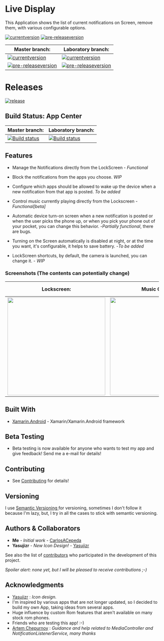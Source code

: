 # Live Display

This Application shows the list of current notifications on Screen, remove them, with various configurable options.

[![currentversion](https://img.shields.io/badge/current--version-v0.6.1-blue.svg)](https://github.com/CarlosACepeda/LiveDisplay)
[![pre-releaseversion](https://img.shields.io/badge/pre--release-v.0.1-blue.svg)](https://github.com/CarlosACepeda/LiveDisplay/releases)

|Master branch:|Laboratory branch:|
|--------------|------------------|
|[![currentversion](https://img.shields.io/badge/current--version-v0.3.21-blue.svg)](https://github.com/CarlosACepeda/LiveDisplay)|[![currentversion](https://img.shields.io/badge/pre--release-v0.6.2-blue.svg)](https://github.com/CarlosACepeda/LiveDisplay)
|[![pre-releaseversion](https://img.shields.io/badge/pre--release-v.0.1-blue.svg)](https://github.com/CarlosACepeda/LiveDisplay/releases)|[![pre-releaseversion](https://img.shields.io/badge/pre--release-v.0.1-blue.svg)](https://github.com/CarlosACepeda/LiveDisplay/releases)|


# Releases

[![release](https://img.shields.io/badge/release-not%20released-lightgrey.svg)](https://github.com/CarlosACepeda/LiveDisplay)

## Build Status: App Center

|Master branch:|Laboratory branch:|
|----------|---------|
|[![Build status](https://build.appcenter.ms/v0.1/apps/35ff8c85-fde9-4e45-9e27-834a716fce2b/branches/master/badge)](https://appcenter.ms)|[![Build status](https://build.appcenter.ms/v0.1/apps/35ff8c85-fde9-4e45-9e27-834a716fce2b/branches/Laboratory/badge)](https://appcenter.ms)

## Features

* Manage the Notifications directly from the LockScreen - *Functional*

* Block the notifications from the apps you choose. *WIP*

* Configure which apps should be allowed to wake up the device when a new notification from that app is posted. *To be added*

* Control music currently playing directly from the Lockscreen - *Functional[beta]*

* Automatic device turn-on screen when a new notification is posted or when the user picks the phone up, or when you pick your phone out of your pocket, you can change this behavior. -*Partially functional*, there are bugs.

* Turning on the Screen automatically is disabled at night, or at the time you want, it's configurable, it helps to save battery. -*To be added*

* LockScreen shortcuts, by default, the camera is launched, you can change it. - *WIP*


### Screenshots (The contents can potentially change)

|Lockscreen:|Music Control:|App Settings/About:|
|-----------|--------------|-------------|
|<img src="https://i.imgur.com/e77S55q.png" width=320>|<img src="https://i.imgur.com/Pg9vFwc.png" width=320>|<img src="https://i.imgur.com/UnB2Mzj.png">|






## Built With

* [Xamarin.Android](https://docs.microsoft.com/en-us/xamarin/android/) - Xamarin/Xamarin.Android framework

## Beta Testing

* Beta testing is now available for anyone who wants to test my app and give feedback! Send me a e-mail for details!

## Contributing

* See [Contributing](https://github.com/CarlosACepeda/LiveDisplay/tree/master/CONTRIBUTING.md) for details!

## Versioning

I use [Semantic Versioning ](http://semver.org/) for versioning, sometimes I don't follow it because I'm lazy, but, I try in all the cases to stick with semantic versioning.

## Authors & Collaborators

* **Me** - *Initial work* - [CarlosACepeda](https://github.com/CarlosACepeda)
* **Yasujizr**  - *New Icon Design!* - [Yasujizr](https://github.com/Yasujizr)

See also the list of [contributors](https://github.com/CarlosACepeda/LiveDisplay/contributors) who participated in the development of this project.

*Spoiler alert: none yet, but I will be pleased to receive contributions ;-)*

## Acknowledgments

* [Yasujizr](https://github.com/Yasujizr) : *Icon design.*
* I'm inspired by various apps that are not longer updated, so I decided to build my own App, taking ideas from several apps.
* Huge influence by custom Rom features that aren't available on many stock rom phones.
* Friends who are testing this app! :-)
* [Artem Chepurnoy](https://github.com/AChep) : *Guidance and help related to MediaController and NotificationListenerService, many thanks*
